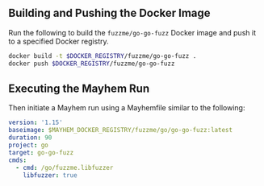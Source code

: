 ## Building and Pushing the Docker Image

Run the following to build the `fuzzme/go-go-fuzz` Docker image and push it to a specified Docker registry.

```sh
docker build -t $DOCKER_REGISTRY/fuzzme/go-go-fuzz .
docker push $DOCKER_REGISTRY/fuzzme/go-go-fuzz
```

## Executing the Mayhem Run

Then initiate a Mayhem run using a Mayhemfile similar to the following:

```yaml
version: '1.15'
baseimage: $MAYHEM_DOCKER_REGISTRY/fuzzme/go/go-go-fuzz:latest
duration: 90
project: go
target: go-go-fuzz
cmds:
  - cmd: /go/fuzzme.libfuzzer
    libfuzzer: true
```
